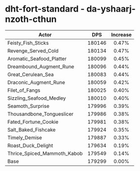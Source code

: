 # dht-fort-standard - da-yshaarj-nzoth-cthun
| Actor | DPS | Increase |
|---|:---:|:---:|
|Feisty_Fish_Sticks|180146|0.47%|
|Revenge_Served_Cold|180134|0.47%|
|Aromatic_Seafood_Platter|180099|0.45%|
|Dreambound_Augment_Rune|180096|0.44%|
|Great_Cerulean_Sea|180083|0.44%|
|Draconic_Augment_Rune|180059|0.42%|
|Filet_of_Fangs|180025|0.40%|
|Sizzling_Seafood_Medley|180010|0.40%|
|Seamoth_Surprise|179996|0.39%|
|Thousandbone_Tongueslicer|179986|0.38%|
|Fated_Fortune_Cookie|179981|0.38%|
|Salt_Baked_Fishcake|179924|0.35%|
|Timely_Demise|179887|0.33%|
|Roast_Duck_Delight|179634|0.19%|
|Thrice_Spiced_Mammoth_Kabob|179549|0.14%|
|Base|179299|0.00%|
